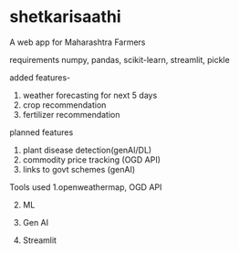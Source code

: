 # shetkarisaathi
A web app for Maharashtra Farmers

requirements
numpy, pandas, scikit-learn, streamlit, pickle

added features-
1. weather forecasting for next 5 days
2. crop recommendation
3. fertilizer recommendation

planned features
1. plant disease detection(genAI/DL)
2. commodity price tracking (OGD API)
3. links to govt schemes (genAI)

Tools used
1.openweathermap, OGD API

2. ML
   
4. Gen AI
   
5. Streamlit
